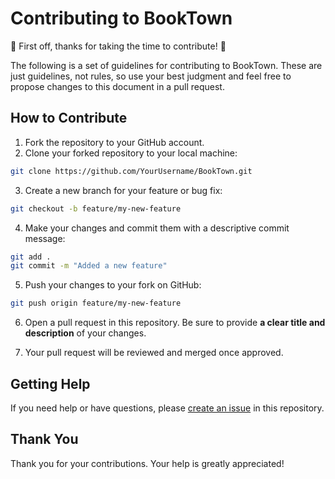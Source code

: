# Contributing to BookTown

🎉 First off, thanks for taking the time to contribute! 🎉

The following is a set of guidelines for contributing to BookTown. These are just guidelines, not rules, so use your best judgment and feel free to propose changes to this document in a pull request.

## How to Contribute

1. Fork the repository to your GitHub account.
2. Clone your forked repository to your local machine:

```bash
git clone https://github.com/YourUsername/BookTown.git
```

3. Create a new branch for your feature or bug fix:

```bash
git checkout -b feature/my-new-feature
```

4. Make your changes and commit them with a descriptive commit message:

```bash
git add .
git commit -m "Added a new feature"
```

5. Push your changes to your fork on GitHub:

```bash
git push origin feature/my-new-feature
```

6. Open a pull request in this repository. Be sure to provide **a clear title and description** of your changes.

7. Your pull request will be reviewed and merged once approved.

## Getting Help

If you need help or have questions, please [create an issue](https://github.com/Karamraj/BookTown/issues) in this repository.

## Thank You

Thank you for your contributions. Your help is greatly appreciated!
